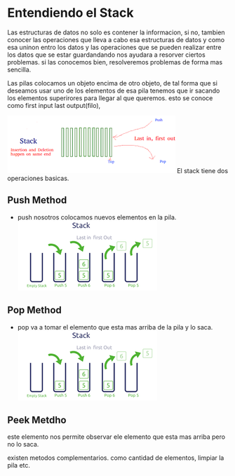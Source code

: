 # Entendiendo el Stack

Las estructuras de datos no solo es contener la informacion, si no, tambien conocer las operaciones que lleva a cabo esa estructuras de datos y como esa uninon entro los datos y las operaciones que se pueden realizar entre los datos que se estar guardandando nos ayudara a resorver ciertos problemas. si las conocemos bien, resolveremos problemas de forma mas sencilla.

Las pilas colocamos un objeto encima de otro objeto, de tal forma que si deseamos usar uno de los elementos de esa pila tenemos que ir sacando los elementos superirores para llegar al que queremos. esto se conoce como first input last output(filo),

 
![stack](img/stack.png)
El stack  tiene dos operaciones basicas.

## Push Method
- push nosotros colocamos nuevos elementos en la pila.
![](img/push.png)

## Pop Method

 - pop va a tomar el elemento que esta mas arriba de la pila y lo saca.
![](img/push.png)

## Peek Metdho
este elemento nos permite observar ele elemento que esta mas arriba pero no lo saca.

existen metodos complementarios. como cantidad de elementos, limpiar la pila etc.